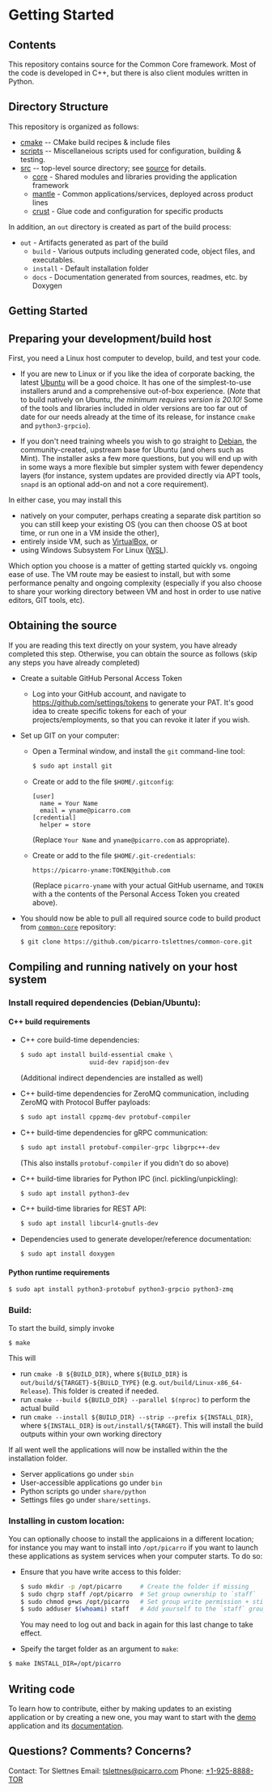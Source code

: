 Getting Started
===============

Contents
--------

This repository contains source for the Common Core framework. Most of the code is developed in C++, but there is also client modules written in Python.

Directory Structure
-------------------

This repository is organized as follows:

* [cmake](cmake) -- CMake build recipes & include files
* [scripts](scripts) -- Miscellaneious scripts used for configuration, building & testing.
* [src](src) -- top-level source directory; see [source](src/README.md) for details.
  * [core](src/core) - Shared modules and libraries providing the application framework
  * [mantle](src/mantle) - Common applications/services, deployed across product lines
  * [crust](src/crust) - Glue code and configuration for specific products

In addition, an `out` directory is created as part of the build process:

* `out` - Artifacts generated as part of the build
  * `build` - Various outputs including generated code, object files, and executables.
  * `install` - Default installation folder
  * `docs` - Documentation generated from sources, readmes, etc. by Doxygen


Getting Started
---------------

## Preparing your development/build host

First, you need a Linux host computer to develop, build, and test your code.

* If you are new to Linux or if you like the idea of corporate backing, the latest [Ubuntu](https://ubuntu.com/download/desktop) will be a good choice. It has one of the simplest-to-use installers arund and a comprehensive out-of-box experience.  (*Note* that to build natively on Ubuntu, _the minimum requires version is 20.10!_ Some of the tools and libraries included in older versions are too far out of date for our needs already at the time of its release, for instance `cmake` and `python3-grpcio`).

* If you don't need training wheels you wish to go straight to [Debian](https://www.debian.org/), the community-created, upstream base for Ubuntu (and ohers such as Mint). The installer asks a few more questions, but you will end up with in some ways a more flexible but simpler system with fewer dependency layers (for instance, system updates are provided directly via APT tools, `snapd` is an optional add-on and not a core requirement).

In either case, you may install this
* natively on your computer, perhaps creating a separate disk partition so you can still keep your existing OS (you can then choose OS at boot time, or run one in a VM inside the other),
* entirely inside VM, such as [VirtualBox](https://www.virtualbox.org/), or
* using Windows Subsystem For Linux ([WSL](https://docs.microsoft.com/en-us/windows/wsl/)).

Which option you choose is a matter of getting started quickly vs. ongoing ease of use.  The VM route may be easiest to install, but with some performance penalty and ongoing complexity (especially if you also choose to share your working directory between VM and host in order to use native editors, GIT tools, etc).

## Obtaining the source

If you are reading this text directly on your system, you have already completed this step. Otherwise, you can obtain the source as follows (skip any steps you have already completed)

* Create a suitable GitHub Personal Access Token

  * Log into your GitHub account, and navigate to https://github.com/settings/tokens to generate your PAT. It's good idea to create specific tokens for each of your projects/employments, so that you can revoke it later if you wish.

* Set up GIT on your computer:
  * Open a Terminal window, and install the `git` command-line tool:

    ```bash
    $ sudo apt install git
    ```

  * Create or add to the file `$HOME/.gitconfig`:

    ```
    [user]
      name = Your Name
      email = yname@picarro.com
    [credential]
      helper = store
    ```

    (Replace `Your Name` and `yname@picarro.com` as appropriate).

  * Create or add to the file `$HOME/.git-credentials`:

    ```
    https://picarro-yname:TOKEN@github.com
    ```

    (Replace `picarro-yname` with your actual GitHub username, and `TOKEN`
    with a the contents of the Personal Access Token you created above).


* You should now be able to pull all required source code to build product from [`common-core`](https://github.com/picarro-tslettnes/common-core) repository:

    ```bash
    $ git clone https://github.com/picarro-tslettnes/common-core.git
    ```


## Compiling and running natively on your host system

### Install required dependencies (Debian/Ubuntu):

#### C++ build requirements

* C++ core build-time dependencies:

  ```bash
  $ sudo apt install build-essential cmake \
                     uuid-dev rapidjson-dev
  ```
  (Additional indirect dependencies are installed as well)

* C++ build-time dependencies for ZeroMQ communication, including
  ZeroMQ with Protocol Buffer payloads:

  ```bash
  $ sudo apt install cppzmq-dev protobuf-compiler
  ```

* C++ build-time dependencies for gRPC communication:

  ```bash
  $ sudo apt install protobuf-compiler-grpc libgrpc++-dev
  ```

  (This also installs `protobuf-compiler` if you didn't do so above)

* C++ build-time libraries for Python IPC (incl. pickling/unpickling):

  ```bash
  $ sudo apt install python3-dev
  ```

* C++ build-time libraries for REST API:

  ```bash
  $ sudo apt install libcurl4-gnutls-dev
  ```

* Dependencies used to generate developer/reference documentation:

   ```bash
   $ sudo apt install doxygen
   ```

#### Python runtime requirements

  ```bash
  $ sudo apt install python3-protobuf python3-grpcio python3-zmq
  ```


### Build:

To start the build, simply invoke

  ```bash
  $ make
  ```

This will
  * run `cmake -B ${BUILD_DIR}`, where `${BUILD_DIR}` is `out/build/${TARGET}-${BUiLD_TYPE}` (e.g. `out/build/Linux-x86_64-Release`). This folder is created if needed.
  * run `cmake --build ${BUILD_DIR} --parallel $(nproc)` to perform the actual build
  * run `cmake --install ${BUILD_DIR} --strip --prefix ${INSTALL_DIR}`, where `${INSTALL_DIR}` is `out/install/${TARGET}`.  This will install the build outputs within your own working directory


If all went well the applications will now be installed within the the installation folder.
  * Server applications go under `sbin`
  * User-accessible applications go under `bin`
  * Python scripts go under `share/python`
  * Settings files go under `share/settings`.


### Installing in custom location:

You can optionally choose to install the applicaions in a different location; for instance you may want to install into `/opt/picarro` if you want to launch these applications as system services when your computer starts.  To do so:

 * Ensure that you have write access to this folder:

   ```bash
   $ sudo mkdir -p /opt/picarro     # Create the folder if missing
   $ sudo chgrp staff /opt/picarro  # Set group ownership to `staff`
   $ sudo chmod g+ws /opt/picarro   # Set group write permission + sticky bits
   $ sudo adduser $(whoami) staff   # Add yourself to the `staff` group
   ```

   You may need to log out and back in again for this last change to take effect.


 * Speify the target folder as an argument to `make`:

  ```bash
  $ make INSTALL_DIR=/opt/picarro
  ```



## Writing code

To learn how to contribute, either by making updates to an existing application or by creating a new one, you may want to start with the [demo](src/mantle/apps/demo) application and its [documentation](src/mantle/apps/demo/README.md).



Questions? Comments? Concerns?
------------------------------

Contact:
    Tor Slettnes 
    Email: [tslettnes@picarro.com](mailto:tslettnes@picarro.com) 
    Phone: [+1-925-8888-TOR](tel:+19258888867)
